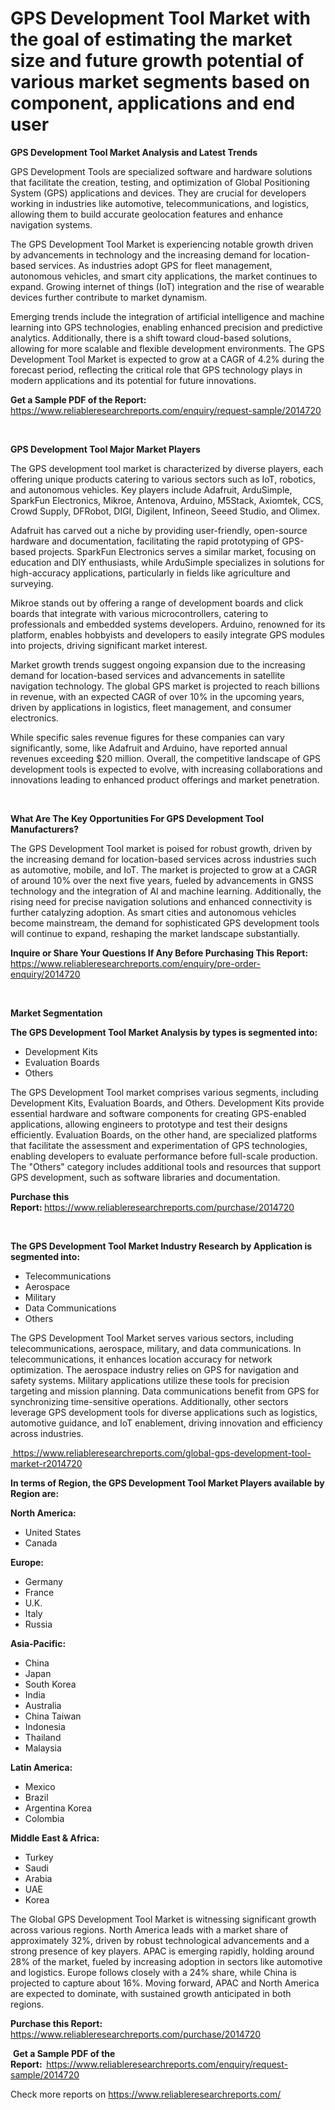 <p><h1>GPS Development Tool Market with the goal of estimating the market size and future growth potential of various market segments based on component, applications and end user</h1></p><p><strong>GPS Development Tool Market Analysis and Latest Trends</strong></p>
<p><p>GPS Development Tools are specialized software and hardware solutions that facilitate the creation, testing, and optimization of Global Positioning System (GPS) applications and devices. They are crucial for developers working in industries like automotive, telecommunications, and logistics, allowing them to build accurate geolocation features and enhance navigation systems.</p><p>The GPS Development Tool Market is experiencing notable growth driven by advancements in technology and the increasing demand for location-based services. As industries adopt GPS for fleet management, autonomous vehicles, and smart city applications, the market continues to expand. Growing internet of things (IoT) integration and the rise of wearable devices further contribute to market dynamism.</p><p>Emerging trends include the integration of artificial intelligence and machine learning into GPS technologies, enabling enhanced precision and predictive analytics. Additionally, there is a shift toward cloud-based solutions, allowing for more scalable and flexible development environments. The GPS Development Tool Market is expected to grow at a CAGR of 4.2% during the forecast period, reflecting the critical role that GPS technology plays in modern applications and its potential for future innovations.</p></p>
<p><strong>Get a Sample PDF of the Report:&nbsp;</strong> <a href="https://www.reliableresearchreports.com/enquiry/request-sample/2014720?utm_campaign=2954&utm_medium=2&utm_source=Github&utm_content=ia&utm_term=29032025&utm_id=gps-development-tool">https://www.reliableresearchreports.com/enquiry/request-sample/2014720</a></p>
<p>&nbsp;</p>
<p><strong>GPS Development Tool Major Market Players</strong></p>
<p><p>The GPS development tool market is characterized by diverse players, each offering unique products catering to various sectors such as IoT, robotics, and autonomous vehicles. Key players include Adafruit, ArduSimple, SparkFun Electronics, Mikroe, Antenova, Arduino, M5Stack, Axiomtek, CCS, Crowd Supply, DFRobot, DIGI, Digilent, Infineon, Seeed Studio, and Olimex.</p><p>Adafruit has carved out a niche by providing user-friendly, open-source hardware and documentation, facilitating the rapid prototyping of GPS-based projects. SparkFun Electronics serves a similar market, focusing on education and DIY enthusiasts, while ArduSimple specializes in solutions for high-accuracy applications, particularly in fields like agriculture and surveying. </p><p>Mikroe stands out by offering a range of development boards and click boards that integrate with various microcontrollers, catering to professionals and embedded systems developers. Arduino, renowned for its platform, enables hobbyists and developers to easily integrate GPS modules into projects, driving significant market interest.</p><p>Market growth trends suggest ongoing expansion due to the increasing demand for location-based services and advancements in satellite navigation technology. The global GPS market is projected to reach billions in revenue, with an expected CAGR of over 10% in the upcoming years, driven by applications in logistics, fleet management, and consumer electronics.</p><p>While specific sales revenue figures for these companies can vary significantly, some, like Adafruit and Arduino, have reported annual revenues exceeding $20 million. Overall, the competitive landscape of GPS development tools is expected to evolve, with increasing collaborations and innovations leading to enhanced product offerings and market penetration.</p></p>
<p>&nbsp;</p>
<p><strong>What Are The Key Opportunities For GPS Development Tool Manufacturers?</strong></p>
<p><p>The GPS Development Tool market is poised for robust growth, driven by the increasing demand for location-based services across industries such as automotive, mobile, and IoT. The market is projected to grow at a CAGR of around 10% over the next five years, fueled by advancements in GNSS technology and the integration of AI and machine learning. Additionally, the rising need for precise navigation solutions and enhanced connectivity is further catalyzing adoption. As smart cities and autonomous vehicles become mainstream, the demand for sophisticated GPS development tools will continue to expand, reshaping the market landscape substantially.</p></p>
<p><strong>Inquire or Share Your Questions If Any Before Purchasing This Report:</strong> <a href="https://www.reliableresearchreports.com/enquiry/pre-order-enquiry/2014720?utm_campaign=2954&utm_medium=2&utm_source=Github&utm_content=ia&utm_term=29032025&utm_id=gps-development-tool">https://www.reliableresearchreports.com/enquiry/pre-order-enquiry/2014720</a></p>
<p>&nbsp;</p>
<p><strong>Market Segmentation</strong></p>
<p><strong>The GPS Development Tool Market Analysis by types is segmented into:</strong></p>
<p><ul><li>Development Kits</li><li>Evaluation Boards</li><li>Others</li></ul></p>
<p><p>The GPS Development Tool market comprises various segments, including Development Kits, Evaluation Boards, and Others. Development Kits provide essential hardware and software components for creating GPS-enabled applications, allowing engineers to prototype and test their designs efficiently. Evaluation Boards, on the other hand, are specialized platforms that facilitate the assessment and experimentation of GPS technologies, enabling developers to evaluate performance before full-scale production. The "Others" category includes additional tools and resources that support GPS development, such as software libraries and documentation.</p></p>
<p><strong>Purchase this Report:&nbsp;</strong><a href="https://www.reliableresearchreports.com/purchase/2014720?utm_campaign=2954&utm_medium=2&utm_source=Github&utm_content=ia&utm_term=29032025&utm_id=gps-development-tool">https://www.reliableresearchreports.com/purchase/2014720</a></p>
<p>&nbsp;</p>
<p><strong>The GPS Development Tool Market Industry Research by Application is segmented into:</strong></p>
<p><ul><li>Telecommunications</li><li>Aerospace</li><li>Military</li><li>Data Communications</li><li>Others</li></ul></p>
<p><p>The GPS Development Tool Market serves various sectors, including telecommunications, aerospace, military, and data communications. In telecommunications, it enhances location accuracy for network optimization. The aerospace industry relies on GPS for navigation and safety systems. Military applications utilize these tools for precision targeting and mission planning. Data communications benefit from GPS for synchronizing time-sensitive operations. Additionally, other sectors leverage GPS development tools for diverse applications such as logistics, automotive guidance, and IoT enablement, driving innovation and efficiency across industries.</p></p>
<p><a href="https://www.reliableresearchreports.com/global-gps-development-tool-market-r2014720?utm_campaign=2954&utm_medium=2&utm_source=Github&utm_content=ia&utm_term=29032025&utm_id=gps-development-tool">&nbsp;https://www.reliableresearchreports.com/global-gps-development-tool-market-r2014720</a></p>
<p><strong>In terms of Region, the GPS Development Tool Market Players available by Region are:</strong></p>
<p>
    <p> <strong> North America: </strong>
        <ul>
            <li>United States</li>
            <li>Canada</li>
        </ul>
        </p> 
    <p> <strong> Europe: </strong>
        <ul>
            <li>Germany</li>
            <li>France</li>
            <li>U.K.</li>
            <li>Italy</li>
            <li>Russia</li>
        </ul>
        </p> 
    <p> <strong> Asia-Pacific: </strong>
        <ul>
            <li>China</li>
            <li>Japan</li>
            <li>South Korea</li>
            <li>India</li>
            <li>Australia</li>
            <li>China Taiwan</li>
            <li>Indonesia</li>
            <li>Thailand</li>
            <li>Malaysia</li>
        </ul>
        </p> 
    <p> <strong> Latin America: </strong>
        <ul>
            <li>Mexico</li>
            <li>Brazil</li>
            <li>Argentina Korea</li>
            <li>Colombia</li>
        </ul>
        </p> 
    <p> <strong> Middle East & Africa: </strong>
        <ul>
            <li>Turkey</li>
            <li>Saudi</li>
            <li>Arabia</li>
            <li>UAE</li>
            <li>Korea</li>
        </ul>
    </p>
    </p>
<p><p>The Global GPS Development Tool Market is witnessing significant growth across various regions. North America leads with a market share of approximately 32%, driven by robust technological advancements and a strong presence of key players. APAC is emerging rapidly, holding around 28% of the market, fueled by increasing adoption in sectors like automotive and logistics. Europe follows closely with a 24% share, while China is projected to capture about 16%. Moving forward, APAC and North America are expected to dominate, with sustained growth anticipated in both regions.</p></p>
<p><strong>Purchase this Report: </strong><a href="https://www.reliableresearchreports.com/purchase/2014720?utm_campaign=2954&utm_medium=2&utm_source=Github&utm_content=ia&utm_term=29032025&utm_id=gps-development-tool">https://www.reliableresearchreports.com/purchase/2014720</a></p>
<p>&nbsp;<strong>Get a Sample PDF of the Report:&nbsp;&nbsp;</strong><a href="https://www.reliableresearchreports.com/enquiry/request-sample/2014720?utm_campaign=2954&utm_medium=2&utm_source=Github&utm_content=ia&utm_term=29032025&utm_id=gps-development-tool">https://www.reliableresearchreports.com/enquiry/request-sample/2014720</a></p>
<p><strong></strong></p>
<p>Check more reports on <a href="https://www.reliableresearchreports.com/?utm_campaign=2954&utm_medium=2&utm_source=Github&utm_content=ia&utm_term=29032025&utm_id=gps-development-tool">https://www.reliableresearchreports.com/</a></p>